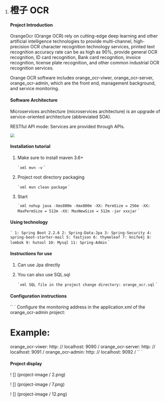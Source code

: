 1. # 橙子 OCR

   #### Project Introduction

   OrangeOcr (Orange OCR) rely on cutting-edge deep learning and other artificial intelligence technologies to provide multi-channel, high-precision OCR character recognition technology services, printed text recognition accuracy rate can be as high as 90%, provide general OCR recognition, ID card recognition, Bank card recognition, invoice recognition, license plate recognition, and other common industrial OCR recognition services.

   Orange OCR software includes orange_ocr-viwer, orange_ocr-server, orange_ocr-admin, which are the front end, management background, and service monitoring.

   #### Software Architecture

   Microservices architecture (microservices architecture) is an upgrade of service-oriented architecture (abbreviated SOA).

    RESTful API mode: Services are provided through APIs.

   <img src = "project-image / 1.png" style = "zoom: 80%;" />


   #### Installation tutorial

   1. Make sure to install maven 3.6+

      `` `xml
      mvn -v
      `` `

   2. Project root directory packaging

      `` `xml
      mvn clean package
      `` `

   3. Start

      `` `xml
      nohup java -Xms800m -Xmx800m -XX: PermSize = 256m -XX: MaxPermSize = 512m -XX: MaxNewSize = 512m -jar xxxjar
      `` `

   #### Using technology

   `` `
   1: Spring Boot 2.2.6
   2: Spring-Data-Jpa
   3: Spring-Security
   4: spring-boot-starter-mail
   5: fastjson
   6: thymeleaf
   7: knife4j
   8: lombok
   9: hutool
   10: Mysql
   11: Spring-Admin
   `` `


   #### Instructions for use

   1. Can use Jpa directly

   2. You can also use SQL.sql

      `` `xml
      SQL file in the project change directory: orange_ocr.sql
      `` `

   #### Configuration instructions

   `` `
   Configure the monitoring address in the application.xml of the orange_ocr-admin project:

   # Example:
   orange_ocr-viwer: http: // localhost: 9090 /
   orange_ocr-server: http: // localhost: 9091 /
   orange_ocr-admin: http: // localhost: 9092 /
   `` `

   #### Project display

    ! [] (project-image / 2.png)

   ! [] (project-image / 7.png)

   ! [] (project-image / 12.png)
